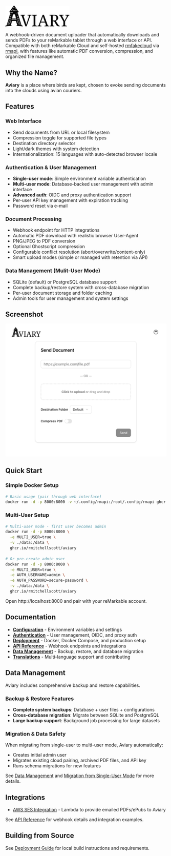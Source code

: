 <p align="left">
  <picture>
    <source
      srcset="assets/logo-dark.svg"
      media="(prefers-color-scheme: dark)"
    >
    <img
      src="assets/logo-light.svg"
      alt="Aviary Logo"
      width="200"
    >
  </picture>
</p>

A webhook-driven document uploader that automatically downloads and sends PDFs to your reMarkable tablet through a web interface or API. Compatible with both reMarkable Cloud and self-hosted [rmfakecloud](https://github.com/ddvk/rmfakecloud) via [rmapi](https://github.com/ddvk/rmapi), with features like automatic PDF conversion, compression, and organized file management.

## Why the Name?

**Aviary** is a place where birds are kept, chosen to evoke sending documents into the clouds using avian couriers.

## Features

### Web Interface
- Send documents from URL or local filesystem
- Compression toggle for supported file types
- Destination directory selector
- Light/dark themes with system detection
- Internationalization: 15 languages with auto-detected browser locale

### Authentication & User Management
- **Single-user mode**: Simple environment variable authentication
- **Multi-user mode**: Database-backed user management with admin interface
- **Advanced auth**: OIDC and proxy authentication support
- Per-user API key management with expiration tracking
- Password reset via e-mail

### Document Processing
- Webhook endpoint for HTTP integrations
- Automatic PDF download with realistic browser User-Agent
- PNG/JPEG to PDF conversion
- Optional Ghostscript compression
- Configurable conflict resolution (abort/overwrite/content-only)
- Smart upload modes (simple or managed with retention via API)

### Data Management (Mulit-User Mode)
- SQLite (default) or PostgreSQL database support
- Complete backup/restore system with cross-database migration
- Per-user document storage and folder caching
- Admin tools for user management and system settings

## Screenshot

  <picture>
    <source
      srcset="assets/screenshot-dark.webp"
      media="(prefers-color-scheme: dark)"
    >
    <img
      src="assets/screenshot-light.webp"
      alt="Aviary UI Screenshot"
    >
  </picture>

## Quick Start

### Simple Docker Setup
```bash
# Basic usage (pair through web interface)
docker run -d -p 8000:8000 -v ~/.config/rmapi:/root/.config/rmapi ghcr.io/rmitchellscott/aviary
```

### Multi-User Setup
```bash
# Multi-user mode - first user becomes admin
docker run -d -p 8000:8000 \
  -e MULTI_USER=true \
  -v ./data:/data \
  ghcr.io/rmitchellscott/aviary

# Or pre-create admin user
docker run -d -p 8000:8000 \
  -e MULTI_USER=true \
  -e AUTH_USERNAME=admin \
  -e AUTH_PASSWORD=secure-password \
  -v ./data:/data \
  ghcr.io/rmitchellscott/aviary
```

Open http://localhost:8000 and pair with your reMarkable account.

## Documentation

- **[Configuration](CONFIGURATION.md)** - Environment variables and settings
- **[Authentication](AUTHENTICATION.md)** - User management, OIDC, and proxy auth
- **[Deployment](DEPLOYMENT.md)** - Docker, Docker Compose, and production setup
- **[API Reference](API.md)** - Webhook endpoints and integrations
- **[Data Management](DATA_MANAGEMENT.md)** - Backup, restore, and database migration
- **[Translations](TRANSLATIONS.md)** - Multi-language support and contributing

## Data Management

Aviary includes comprehensive backup and restore capabilities.

### Backup & Restore Features
- **Complete system backups**: Database + user files + configurations
- **Cross-database migration**: Migrate between SQLite and PostgreSQL  
- **Large backup support**: Background job processing for large datasets

### Migration & Data Safety
When migrating from single-user to multi-user mode, Aviary automatically:
- Creates initial admin user
- Migrates existing cloud pairing, archived PDF files, and API key
- Runs schema migrations for new features

See [Data Management](DATA_MANAGEMENT.md) and [Migration from Single-User Mode](AUTHENTICATION.md#Migration-from-Single-User-Mode) for more details.

## Integrations

* [AWS SES Integration](https://github.com/rmitchellscott/aviary-integration-ses) - Lambda to provide emailed PDFs/ePubs to Aviary

See [API Reference](API.md) for webhook details and integration examples.

## Building from Source

See [Deployment Guide](DEPLOYMENT.md) for local build instructions and requirements.
